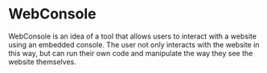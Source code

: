 # WebConsole

WebConsole is an idea of a tool that allows users to interact with a website using an embedded console.
The user not only interacts with the website in this way, but can run their own code and manipulate 
the way they see the website themselves.
